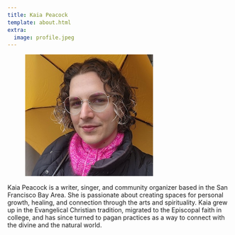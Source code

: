 ```yaml
---
title: Kaia Peacock
template: about.html
extra:
  image: profile.jpeg
---
```


<figure class="author-image">

![Kaia Peacock](profile.jpeg)

</figure>

Kaia Peacock is a writer, singer, and community organizer based in the San Francisco Bay Area. She is passionate about creating spaces for personal growth, healing, and connection through the arts and spirituality. Kaia grew up in the Evangelical Christian tradition, migrated to the Episcopal faith in college, and has since turned to pagan practices as a way to connect with the divine and the natural world.

